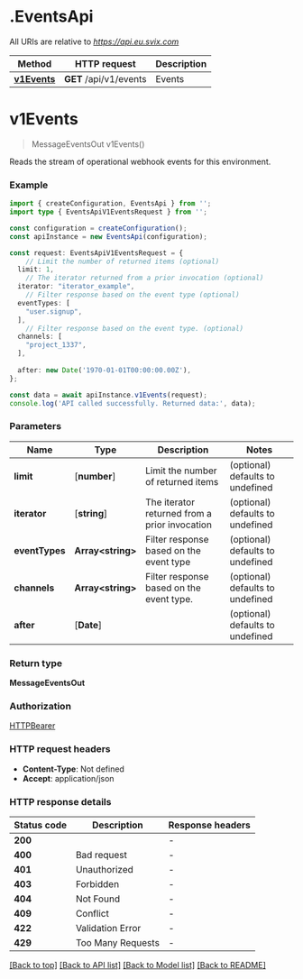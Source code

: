# .EventsApi

All URIs are relative to *https://api.eu.svix.com*

Method | HTTP request | Description
------------- | ------------- | -------------
[**v1Events**](EventsApi.md#v1Events) | **GET** /api/v1/events | Events


# **v1Events**
> MessageEventsOut v1Events()

Reads the stream of operational webhook events for this environment.

### Example


```typescript
import { createConfiguration, EventsApi } from '';
import type { EventsApiV1EventsRequest } from '';

const configuration = createConfiguration();
const apiInstance = new EventsApi(configuration);

const request: EventsApiV1EventsRequest = {
    // Limit the number of returned items (optional)
  limit: 1,
    // The iterator returned from a prior invocation (optional)
  iterator: "iterator_example",
    // Filter response based on the event type (optional)
  eventTypes: [
    "user.signup",
  ],
    // Filter response based on the event type. (optional)
  channels: [
    "project_1337",
  ],
  
  after: new Date('1970-01-01T00:00:00.00Z'),
};

const data = await apiInstance.v1Events(request);
console.log('API called successfully. Returned data:', data);
```


### Parameters

Name | Type | Description  | Notes
------------- | ------------- | ------------- | -------------
 **limit** | [**number**] | Limit the number of returned items | (optional) defaults to undefined
 **iterator** | [**string**] | The iterator returned from a prior invocation | (optional) defaults to undefined
 **eventTypes** | **Array&lt;string&gt;** | Filter response based on the event type | (optional) defaults to undefined
 **channels** | **Array&lt;string&gt;** | Filter response based on the event type. | (optional) defaults to undefined
 **after** | [**Date**] |  | (optional) defaults to undefined


### Return type

**MessageEventsOut**

### Authorization

[HTTPBearer](README.md#HTTPBearer)

### HTTP request headers

 - **Content-Type**: Not defined
 - **Accept**: application/json


### HTTP response details
| Status code | Description | Response headers |
|-------------|-------------|------------------|
**200** |  |  -  |
**400** | Bad request |  -  |
**401** | Unauthorized |  -  |
**403** | Forbidden |  -  |
**404** | Not Found |  -  |
**409** | Conflict |  -  |
**422** | Validation Error |  -  |
**429** | Too Many Requests |  -  |

[[Back to top]](#) [[Back to API list]](README.md#documentation-for-api-endpoints) [[Back to Model list]](README.md#documentation-for-models) [[Back to README]](README.md)


